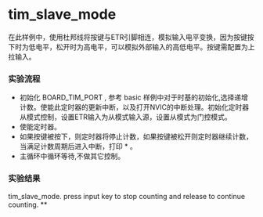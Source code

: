 # tim_slave_mode

在此样例中，使用杜邦线将按键与ETR引脚相连，模拟输入电平变换，因为按键按下时为低电平，松开时为高电平，可以模拟外部输入的高低电平。按键需配置为上拉输入。

### 实验流程

- 初始化 BOARD_TIM_PORT , 参考 basic 样例中对于时基的初始化,选择递增计数。使能此定时器的更新中断，以及打开NVIC的中断处理。初始化定时器从模式控制，设置ETR输入为从模式输入源，设置从模式为门控模式。
- 使能定时器。
- 如果按键被按下，则定时器将停止计数，如果按键被松开则定时器继续计数，当满足计数周期后进入中断，打印 * 。
- 主循环中循环等待,不做其它控制。

### 实验结果

tim_slave_mode.
press input key to stop counting and release to continue counting.
**
